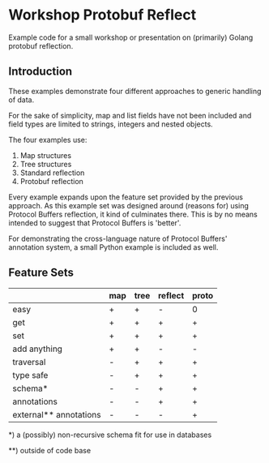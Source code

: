 # Workshop Protobuf Reflect

Example code for a small workshop or presentation on (primarily) Golang
protobuf reflection.

## Introduction

These examples demonstrate four different approaches to generic handling of
data.

For the sake of simplicity, map and list fields have not been included and
field types are limited to strings, integers and nested objects.

The four examples use:

1. Map structures
2. Tree structures
3. Standard reflection
4. Protobuf reflection

Every example expands upon the feature set provided by the previous approach.
As this example set was designed around (reasons for) using Protocol Buffers
reflection, it kind of culminates there. This is by no means intended to 
suggest that Protocol Buffers is 'better'.

For demonstrating the cross-language nature of Protocol Buffers' annotation
system, a small Python example is included as well.

## Feature Sets

|                        | map | tree | reflect | proto |
|------------------------|-----|------|---------|-------|
| easy                   | +   | +    | -       | 0     |
| get                    | +   | +    | +       | +     |
| set                    | +   | +    | +       | +     |
| add anything           | +   | +    | -       | -     |
| traversal              | -   | +    | +       | +     |
| type safe              | -   | +    | +       | +     |
| schema*                | -   | -    | +       | +     |
| annotations            | -   | -    | +       | +     |
| external** annotations | -   | -    | -       | +     |

*) a (possibly) non-recursive schema fit for use in databases

**) outside of code base
